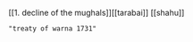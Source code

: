 [[1. decline of the mughals]][[tarabai]]
[[shahu]]
```query 2021-12-31 02:53
"treaty of warna 1731"
```
